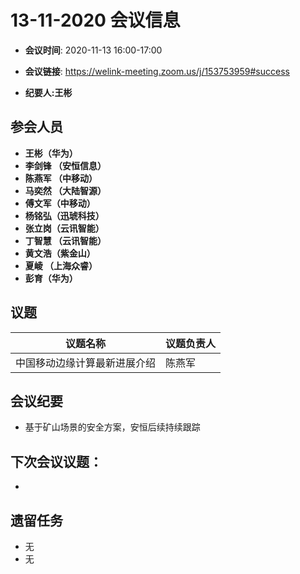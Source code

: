 # 13-11-2020 会议信息  

-  **会议时间**: 2020-11-13  16:00-17:00
-  **会议链接**: https://welink-meeting.zoom.us/j/153753959#success

-  **纪要人:王彬**   

## 参会人员
-  **王彬（华为）** 
-  **李剑锋 （安恒信息）** 
-  **陈燕军 （中移动）** 
-  **马奕然 （大陆智源）** 
-  **傅文军（中移动）**
-  **杨铭弘（迅琥科技）**  
-  **张立岗（云讯智能）**
-  **丁智慧 （云讯智能）**  
-  **黄文浩（紫金山）**  
-  **夏崚 （上海众睿）**  
-  **彭育（华为）**  



## 议题

议题名称 | 议题负责人
---- | ----
中国移动边缘计算最新进展介绍 | 陈燕军



 

## 会议纪要

-  基于矿山场景的安全方案，安恒后续持续跟踪





## 下次会议议题：

-

## 遗留任务
-   无
-   无
